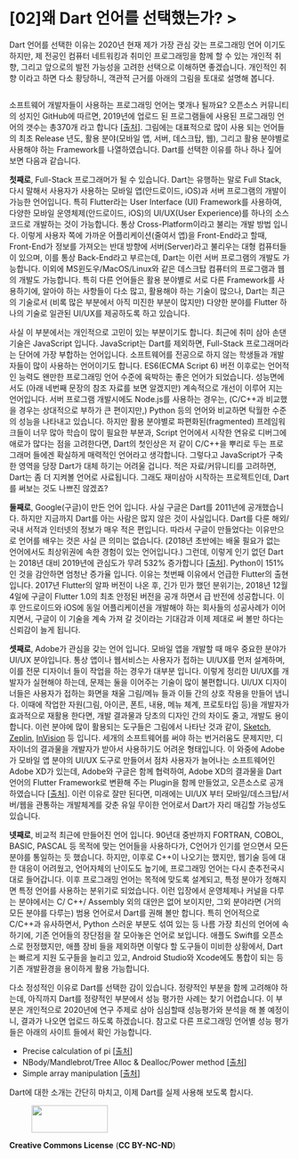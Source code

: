 # [02]왜 Dart 언어를 선택했는가? &gt;</h4>

<!-- wp:paragraph -->
<p>Dart 언어를 선택한 이유는 2020년 현재 제가 가장 관심 갖는 프로그래밍 언어 이기도 하지만, 제 전공인 컴퓨터 네트워킹과 취미인 프로그래밍을 함께 할 수 있는 개인적 취향, 그리고 앞으로의 발전 가능성을 고려한 선택으로 이해하면 좋겠습니다. 개인적인 취향 이라고 하면 다소 황당하니, 객관적 근거를 아래의 그림을 토대로 설명해 봅니다.</p>
<!-- /wp:paragraph -->

<!-- wp:image {"id":250} -->
<figure class="wp-block-image"><img src="http://mobilelab.khu.ac.kr/wordpress/wp-content/uploads/2020/01/languages_for_backup-1024x768.png" alt="" class="wp-image-250"/></figure>
<!-- /wp:image -->

<!-- wp:paragraph -->
<p>소프트웨어 개발자들이 사용하는 프로그래밍 언어는 몇개나 될까요? 오픈소스 커뮤니티의 성지인 GitHub에 따르면, 2019년에 업로드 된 프로그램들에 사용된 프로그래밍 언어의 갯수는 총370개 라고 합니다 [<a href="https://octoverse.github.com/">출처</a>]. 그림에는 대표적으로 많이 사용 되는 언어들의 최초 Release 년도, 활용 분야(모바일 앱, 서버, 데스크탑, 웹), 그리고 활용 분야별로 사용해야 하는 Framework를 나열하였습니다. Dart를 선택한 이유를 하나 하나 짚어 보면 다음과 같습니다.</p>
<!-- /wp:paragraph -->

<!-- wp:paragraph -->
<p><strong>첫째로</strong>, Full-Stack 프로그래머가 될 수 있습니다. Dart는 유행하는 말로 Full Stack, 다시 말해서 사용자가 사용하는 모바일 앱(안드로이드, iOS)과 서버 프로그램의 개발이 가능한 언어입니다. 특히 Flutter라는 User Interface (UI) Framework를 사용하여, 다양한 모바일 운영체제(안드로이드, iOS)의 UI/UX(User Experience)를 하나의 소스 코드로 개발하는 것이 가능합니다. 통상 Cross-Platform이라고 불리는 개발 방법 입니다. 이렇게 사용자 쪽에 가까운 어플리케이션(줄여서 앱)을 Front-End라고 할때, Front-End가 정보를 가져오는 반대 방향에 서버(Server)라고 불리우는 대형 컴퓨터들이 있으며, 이를 통상 Back-End라고 부르는데, Dart는 이런 서버 프로그램의 개발도 가능합니다. 이외에 MS윈도우/MacOS/Linux와 같은 데스크탑 컴퓨터의 프로그램과 웹의 개발도 가능합니다. 특히 다른 언어들은 활용 분야별로 서로 다른 Framework를 사용하기에, 알아야 하는 사항들이 다소 많고, 활용해야 하는 기술이 많으나, Dart는 최근의 기술로서 (비록 많은 부분에서 아직 미진한 부분이 많지만) 다양한 분야를 Flutter 하나의 기술로 일관된 UI/UX를 제공하도록 하고 있습니다.</p>
<!-- /wp:paragraph -->

<!-- wp:paragraph -->
<p>사실 이 부분에서는 개인적으로 고민이 있는 부분이기도 합니다. 최근에 취미 삼아 손댄 기술은 JavaScript 입니다. JavaScript는 Dart를 제외하면, Full-Stack 프로그래머라는 단어에 가장 부합하는 언어입니다. 소프트웨어를 전공으로 하지 않는 학생들과 개발자들이 많이 사용하는 언어이기도 합니다. ES6(ECMA Script 6) 버전 이후로는 언어적인 능력도 왠만한 프로그래밍 언어 수준에 육박하는 좋은 언어가 되었습니다. 성능면에서도 (아래 네번째 문장의 참조 자료를 보면 알겠지만) 계속적으로 개선이 이루어 지는 언어입니다. 서버 프로그램 개발시에도 Node.js를 사용하는 경우는, (C/C++과 비교했을 경우는 상대적으로 부하가 큰 편이지만,) Python 등의 언어와 비교하면 탁월한 수준의 성능을 나타내고 있습니다. 하지만 활용 분야별로 파편화된(fragmented) 프레임워크들이 너무 많아 학습이 많이 필요한 부분과, Script 언어에서 시작한 연유로 디버그에 애로가 많다는 점을 고려한다면, Dart의 첫인상은 저 같이 C/C++을 뿌리로 두는 프로그래머 들에겐 확실하게 매력적인 언어라고 생각합니다. 그렇다고 JavaScript가 구축한 영역을 당장 Dart가 대체 하기는 어려울 겁니다. 적은 자료/커뮤니티를 고려하면, Dart는 좀 더 지켜볼 언어로 사료됩니다. 그래도 재미삼아 시작하는 프로젝트인데, Dart를 써보는 것도 나쁘진 않겠죠?</p>
<!-- /wp:paragraph -->

<!-- wp:paragraph -->
<p><strong>둘째로</strong>, Google(구글)이 만든 언어 입니다. 사실 구글은 Dart를 2011년에 공개했습니다. 하지만 지금까지 Dart를 아는 사람은 많지 않은 것이 사실입니다. Dart를 다룬 해외/국내 서적과 인터넷의 정보가 매우 적은 편입니다. 따라서 구글이 만들었다는 이유만으로 언어를 배우는 것은 사실 큰 의미는 없습니다. (2018년 초반에는 배울 필요가 없는 언어에서도 최상위권에 속한 경험이 있는 언어입니다.) 그런데, 이렇게 인기 없던 Dart는 2018년 대비 2019년에 관심도가 무려 532% 증가합니다 [<a href="https://octoverse.github.com/">출처</a>]. Python이 151%인 것을 감안하면 엄청난 증가율 입니다. 이유는 첫번째 이유에서 언급한 Flutter의 출현입니다. 2017년 Flutter의 알파 버전이 나온 후, 긴가 민가 했던 분위기는, 2018년 12월 4일에 구글이 Flutter 1.0의 최초 안정된 버전을 공개 하면서 급 반전에 성공합니다. 이후 안드로이드와 iOS에 동일 어플리케이션을 개발해야 하는 회사들의 성공사례가 이어지면서, 구글이 이 기술을 계속 가져 갈 것이라는 기대감과 이제 제대로 써 볼만 하다는 신뢰감이 늘게 됩니다.</p>
<!-- /wp:paragraph -->

<!-- wp:paragraph -->
<p><strong>셋째로</strong>, Adobe가 관심을 갖는 언어 입니다. 모바일 앱을 개발할 때 매우 중요한 분야가 UI/UX 분야입니다. 통상 앱이나 웹서비스는 사용자가 접하는 UI/UX를 먼저 설계하며, 이를 전문 디자이너 들이 작업을 하는 경우가 대부분 입니다. 이렇게 정리한 UI/UX를 개발자가 실현해야 하는데, 문제는 둘을 이어주는 기술이 많이 불편합니다. UI/UX 디자이너들은 사용자가 접하는 화면을 채울 그림/메뉴 들과 이들 간의 상호 작용을 만들어 냅니다. 이때에 작업한 자원(그림, 아이콘, 폰트, 내용, 메뉴 체계, 프로토타입 등)을 개발자가 효과적으로 재활용 한다면, 개발 결과물과 당초의 디자인 간의 차이도 줄고, 개발도 용이합니다. 이런 분야에 많이 활용되는 도구들은 그림에서 나타난 것과 같이, <a href="https://www.sketch.com/">Sketch</a>, <a href="https://zeplin.io/">Zeplin</a>, <a href="https://www.invisionapp.com/">InVision</a> 등 입니다. 세개의 소프트웨어를 써야 하는 번거러움도 문제지만, 디자이너의 결과물을 개발자가 받아서 사용하기도 어려운 형태입니다. 이 와중에 Adobe가 모바일 앱 분야의 UI/UX 도구로 만들어서 점차 사용자가 늘어나는 소프트웨어인 Adobe XD가 있는데, Adobe와 구글은 함께 협력하여, Adobe XD의 결과물을 Dart 언어의 Flutter Framework로 변환해 주는 Plugin을 함께 만들었고, 오픈소스로 공개하였습니다 [<a href="https://theblog.adobe.com/xd-flutter-plugin-generate-dart-code-design-elements/">출처</a>]. 이런 이유로 잘만 된다면, 미래에는 UI/UX 부터 모바일/데스크탑/서버/웹을 관통하는 개발체계를 갖춘 유일 무이한 언어로서 Dart가 자리 매김할 가능성도 있습니다.</p>
<!-- /wp:paragraph -->

<!-- wp:paragraph -->
<p><strong>넷째로</strong>, 비교적 최근에 만들어진 언어 입니다. 90년대 중반까지 FORTRAN, COBOL, BASIC, PASCAL 등 목적에 맞는 언어들을 사용하다가, C언어가 인기를 얻으면서 모든 분야를 통일하는 듯 했습니다. 하지만, 이후로 C++이 나오기는 했지만, 웹기술 등에 대한 대응이 어려웠고, 언어자체의 난이도도 높기에, 프로그래밍 언어는 다시 춘추전국시대로 들어갑니다. 이후 프로그래밍 언어는 목적에 맞도록 설계되고, 특정 분야가 정해지면 특정 언어를 사용하는 분위기로 되었습니다. 이런 입장에서 운영체제나 커널을 다루는 분야에서는 C/ C++/ Assembly 외의 대안은 없어 보이지만, 그외 분야라면 (거의 모든 분야를 다루는) 범용 언어로서 Dart를 권해 볼만 합니다. 특히 언어적으로 C/C++과 유사하면서, Python 스러운 부분도 섞여 있는 등 나름 가장 최신의 언어에 속하기에, 기존 언어들의 장단점을 잘 모아놓은 언어로 보입니다. 애플도 Swift를 오픈소스로 헌정했지만, 애플 장비 들을 제외하면 이렇다 할 도구들이 미비한 상황에서, Dart는 빠르게 지원 도구들을 늘리고 있고, Android Studio와 Xcode에도 통합이 되는 등 기존 개발환경을 용이하게 활용 가능합니다.</p>
<!-- /wp:paragraph -->

<!-- wp:paragraph -->
<p>다소 정성적인 이유로 Dart를 선택한 감이 있습니다. 정량적인 부분을 함께 고려해야 하는데, 아직까지 Dart를 정량적인 부분에서 성능 평가한 사례는 찾기 어렵습니다. 이 부분은 개인적으로 2020년에 연구 주제로 삼아 심심할때 성능평가와 분석을 해 볼 예정이니, 결과가 나오면 업로드 하도록 하겠습니다. 참고로 다른 프로그래밍 언어별 성능 평가들은 아래의 사이트 들에서 확인 가능합니다.</p>
<!-- /wp:paragraph -->

<!-- wp:list -->
<ul><li>Precise calculation of pi [<a href="https://github.com/niklas-heer/speed-comparison/blob/master/README.md">출처</a>]</li><li>NBody/Mandlebrot/Tree Alloc &amp; Dealloc/Power method [<a href="http://15418.courses.cs.cmu.edu/spring2016/lecture/dsl/slide_006">출처</a>]</li><li>Simple array manipulation [<a href="https://www.freecodecamp.org/news/what-programming-language-should-i-learn-first-19a33b0a467d/">출처</a>]</li></ul>
<!-- /wp:list -->

<!-- wp:paragraph -->
<p>Dart에 대한 소개는 간단히 마치고, 이제 Dart를 실제 사용해 보도록 합시다.</p>
<!-- /wp:paragraph -->

<!-- wp:image {"id":267,"align":"right","width":137,"height":49} -->
<div class="wp-block-image"><figure class="alignright is-resized"><img src="http://mobilelab.khu.ac.kr/wordpress/wp-content/uploads/2020/01/b05-1.jpg" alt="" class="wp-image-267" width="137" height="49"/></figure></div>
<!-- /wp:image -->

<!-- wp:paragraph -->
<p><strong>Creative Commons License</strong> (<strong>CC BY-NC-ND</strong>)</p>
<!-- /wp:paragraph -->
